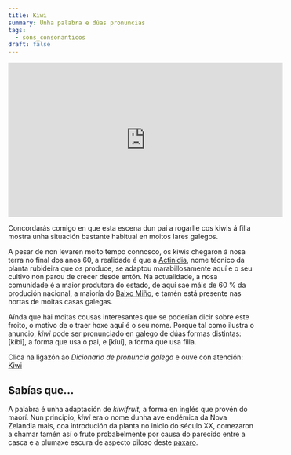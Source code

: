 ```yaml
---
title: Kiwi
summary: Unha palabra e dúas pronuncias
tags:
  - sons_consonanticos
draft: false
---
```

<iframe width="560" height="315" src="https://www.youtube.com/embed/ga5Xo6lDZw4" title="YouTube video player" frameborder="0" allow="accelerometer; autoplay; clipboard-write; encrypted-media; gyroscope; picture-in-picture; web-share" allowfullscreen></iframe>

Concordarás comigo en que esta escena dun pai a rogarlle cos kiwis á filla mostra unha situación bastante habitual en moitos lares galegos.

A pesar de non levaren moito tempo connosco, os kiwis chegaron á nosa terra no final dos anos 60, a realidade é que a [Actinidia](https://gl.wikipedia.org/wiki/Kiwi_(planta)), nome técnico da planta rubideira que os produce, se adaptou marabillosamente aquí e o seu cultivo non parou de crecer desde entón. Na actualidade, a nosa comunidade é a maior produtora do estado, de aquí sae máis de 60 % da produción nacional, a maioría do [Baixo Miño](https://gl.wikipedia.org/wiki/Comarca_do_Baixo_Mi%C3%B1o), e tamén está presente nas hortas de moitas casas galegas.

Aínda que hai moitas cousas interesantes que se poderían dicir sobre este froito, o motivo de o traer hoxe aquí é o seu nome. Porque tal como ilustra o anuncio, *kiwi* pode ser pronunciado en galego de dúas formas distintas: \[kíbi], a forma que usa o pai, e \[kíui], a forma que usa filla.

Clica na ligazón ao *Dicionario de pronuncia galega* e ouve con atención: [Kiwi](https://ilg.usc.es/pronuncia/?pq=&q=kiwi&l=1&c%5B%5D=0)

## Sabías que...

A palabra é unha adaptación de *kiwifruit,* a forma en inglés que provén do maorí. Nun principio, *kiwi* era o nome dunha ave endémica da Nova Zelandia mais, coa introdución da planta no inicio do século XX, comezaron a chamar tamén así o fruto probabelmente por causa do parecido entre a casca e a plumaxe escura de aspecto piloso deste [paxaro](https://gl.wikipedia.org/wiki/Kiwis).